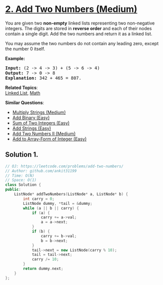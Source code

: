 # [2. Add Two Numbers (Medium)](https://leetcode.com/problems/add-two-numbers/)

<p>You are given two <b>non-empty</b> linked lists representing two non-negative integers. The digits are stored in <b>reverse order</b> and each of their nodes contain a single digit. Add the two numbers and return it as a linked list.</p>

<p>You may assume the two numbers do not contain any leading zero, except the number 0 itself.</p>

<p><b>Example:</b></p>

<pre><b>Input:</b> (2 -&gt; 4 -&gt; 3) + (5 -&gt; 6 -&gt; 4)
<b>Output:</b> 7 -&gt; 0 -&gt; 8
<b>Explanation:</b> 342 + 465 = 807.
</pre>


**Related Topics**:  
[Linked List](https://leetcode.com/tag/linked-list/), [Math](https://leetcode.com/tag/math/)

**Similar Questions**:
* [Multiply Strings (Medium)](https://leetcode.com/problems/multiply-strings/)
* [Add Binary (Easy)](https://leetcode.com/problems/add-binary/)
* [Sum of Two Integers (Easy)](https://leetcode.com/problems/sum-of-two-integers/)
* [Add Strings (Easy)](https://leetcode.com/problems/add-strings/)
* [Add Two Numbers II (Medium)](https://leetcode.com/problems/add-two-numbers-ii/)
* [Add to Array-Form of Integer (Easy)](https://leetcode.com/problems/add-to-array-form-of-integer/)

## Solution 1.

```cpp
// OJ: https://leetcode.com/problems/add-two-numbers/
// Author: github.com/ankit31199
// Time: O(N)
// Space: O(1)
class Solution {
public:
    ListNode* addTwoNumbers(ListNode* a, ListNode* b) {
        int carry = 0;
        ListNode dummy, *tail = &dummy;
        while (a || b || carry) {
            if (a) {
                carry += a->val;
                a = a->next;
            }
            if (b) {
                carry += b->val;
                b = b->next;
            }
            tail->next = new ListNode(carry % 10);
            tail = tail->next;
            carry /= 10;
        }
        return dummy.next;
    }
};
```
